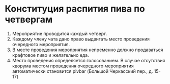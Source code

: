 # Конституция распития пива по четвергам

1. Мероприятие проводится каждый четверг.
1. Каждому члену чата дано право выдвигать место проведения очередного мероприятия.
1. В месте проведения мероприятия непременно должно продаваться крафтовое пиво и желательно еда.
1. Место проведения определяется голосованием. В случае отсутствия кворума местом проведения очередного мероприятия автоматически становится pivbar (Большой Черкасский пер., д. 15-17)
